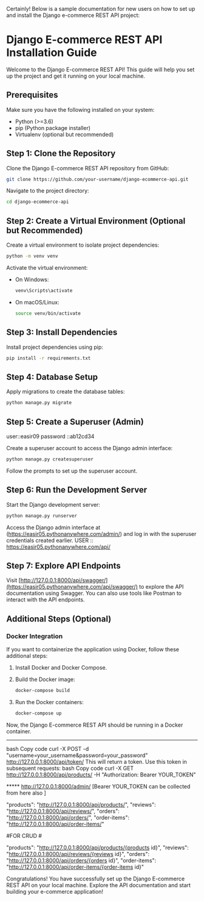 Certainly! Below is a sample documentation for new users on how to set up and install the Django e-commerce REST API project:

# Django E-commerce REST API Installation Guide

Welcome to the Django E-commerce REST API! This guide will help you set up the project and get it running on your local machine.

## Prerequisites

Make sure you have the following installed on your system:

- Python (>=3.6)
- pip (Python package installer)
- Virtualenv (optional but recommended)

## Step 1: Clone the Repository

Clone the Django E-commerce REST API repository from GitHub:

```bash
git clone https://github.com/your-username/django-ecommerce-api.git
```

Navigate to the project directory:

```bash
cd django-ecommerce-api
```

## Step 2: Create a Virtual Environment (Optional but Recommended)

Create a virtual environment to isolate project dependencies:

```bash
python -m venv venv
```

Activate the virtual environment:

- On Windows:

  ```bash
  venv\Scripts\activate
  ```

- On macOS/Linux:

  ```bash
  source venv/bin/activate
  ```

## Step 3: Install Dependencies

Install project dependencies using pip:

```bash
pip install -r requirements.txt
```

## Step 4: Database Setup

Apply migrations to create the database tables:

```bash
python manage.py migrate
```

## Step 5: Create a Superuser (Admin)

user::easir09
password ::ab12cd34

Create a superuser account to access the Django admin interface:

```bash
python manage.py createsuperuser
```

Follow the prompts to set up the superuser account.

## Step 6: Run the Development Server

Start the Django development server:

```bash
python manage.py runserver
```

Access the Django admin interface at (https://easir05.pythonanywhere.com/admin/) and log in with the superuser credentials created earlier.
USER :: https://easir05.pythonanywhere.com/api/

## Step 7: Explore API Endpoints

Visit [http://127.0.0.1:8000/api/swagger/](https://easir05.pythonanywhere.com/api/swagger/) to explore the API documentation using Swagger. You can also use tools like Postman to interact with the API endpoints.

## Additional Steps (Optional)

### Docker Integration

If you want to containerize the application using Docker, follow these additional steps:

1. Install Docker and Docker Compose.
2. Build the Docker image:

   ```bash
   docker-compose build
   ```

3. Run the Docker containers:

   ```bash
   docker-compose up
   ```

Now, the Django E-commerce REST API should be running in a Docker container.

***** 
bash
Copy code
curl -X POST -d "username=your_username&password=your_password" http://127.0.0.1:8000/api/token/
This will return a token. Use this token in subsequent requests:
bash
Copy code
curl -X GET http://127.0.0.1:8000/api/products/ -H "Authorization: Bearer YOUR_TOKEN" 

***** http://127.0.0.1:8000/admin/ [Bearer YOUR_TOKEN can be collected from here also ]


"products": "http://127.0.0.1:8000/api/products/",
"reviews": "http://127.0.0.1:8000/api/reviews/",
"orders": "http://127.0.0.1:8000/api/orders/",
"order-items": "http://127.0.0.1:8000/api/order-items/"



#FOR CRUD #

"products": "http://127.0.0.1:8000/api/products/{products id}",
"reviews": "http://127.0.0.1:8000/api/reviews/{reviews id}",
"orders": "http://127.0.0.1:8000/api/orders/{orders id}",
"order-items": "http://127.0.0.1:8000/api/order-items/{order-items id}"




Congratulations! You have successfully set up the Django E-commerce REST API on your local machine. Explore the API documentation and start building your e-commerce application!
